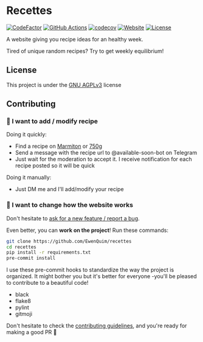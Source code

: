 # Recettes

[![CodeFactor](https://www.codefactor.io/repository/github/ewenquim/recettes/badge)](https://www.codefactor.io/repository/github/ewenquim/recettes)
[![GitHub Actions](https://img.shields.io/endpoint.svg?url=https%3A%2F%2Factions-badge.atrox.dev%2Fatrox%2Fsync-dotenv%2Fbadge&label=build&logo=none)](https://actions-badge.atrox.dev/EwenQuim/recettes/goto)
[![codecov](https://codecov.io/gh/EwenQuim/recettes/branch/master/graph/badge.svg?token=52EIMSUIJW)](https://app.codecov.io/gh/EwenQuim/recettes)
[![Website](https://img.shields.io/website?url=https%3A%2F%2Frecettes.quimerch.com)](https://recettes.quimerch.com)
[![License](https://img.shields.io/badge/license-GNU%20AGPLv3-informational)](https://choosealicense.com/licenses/agpl-3.0/)

A website giving you recipe ideas for an healthy week.

Tired of unique random recipes? Try to get weekly equilibrium!

## License

This project is under the [GNU AGPLv3](https://choosealicense.com/licenses/agpl-3.0/) license

## Contributing

### 🍰 I want to add / modify recipe

Doing it quickly:

- Find a recipe on [Marmiton](https://www.marmiton.org/) or [750g](https://www.750g.com/)
- Send a message with the recipe url to @available-soon-bot on Telegram
- Just wait for the moderation to accept it. I receive notification for each recipe posted so it will be quick

Doing it manually:

- Just DM me and I'll add/modify your recipe

### 🔧 I want to change how the website works

Don't hesitate to [ask for a new feature / report a bug](https://github.com/EwenQuim/recettes/issues/new/choose).

Even better, you can **work on the project**! Run these commands:

```bash
git clone https://github.com/EwenQuim/recettes
cd recettes
pip install -r requirements.txt
pre-commit install
```

I use these pre-commit hooks to standardize the way the project is organized. It might bother you but it's better for everyone -you'll be pleased to contribute to a beautiful code!

- black
- flake8
- pylint
- gitmoji

Don't hesitate to check the [contributing guidelines](CONTRIBUTING.md), and you're ready for making a good PR 🍷
